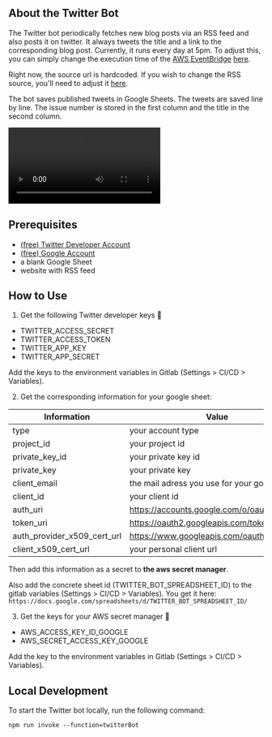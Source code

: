## About the Twitter Bot

The Twitter bot periodically fetches new blog posts via an RSS feed and also posts it on twitter. It always tweets the title and a link to the corresponding blog post. Currently, it runs every day at 5pm.
To adjust this, you can simply change the execution time of the [AWS EventBridge](https://docs.aws.amazon.com/eventbridge/) [here](https://gitlab.com/newcubator/micro-bots/-/blob/main/serverless.yml).

Right now, the source url is hardcoded. If you wish to change the RSS source, you'll need to adjust it [here](https://gitlab.com/newcubator/micro-bots/-/blob/main/src/twitter-bot/get-dev-squad-posts.ts).

The bot saves published tweets in Google Sheets. The tweets are saved line by line. The issue number is stored in the first column and the title in the second column.

![Twitter Bot](docs/twitter-bot.mp4)

## Prerequisites

- [(free) Twitter Developer Account](https://developer.twitter.com/)
- [(free) Google Account](https://docs.google.com/spreadsheets/u/0/)
- a blank Google Sheet
- website with RSS feed

## How to Use

1. Get the following Twitter developer keys :key:

- TWITTER_ACCESS_SECRET
- TWITTER_ACCESS_TOKEN
- TWITTER_APP_KEY
- TWITTER_APP_SECRET

Add the keys to the environment variables in Gitlab (Settings > CI/CD > Variables).

2. Get the corresponding information for your google sheet:

| Information                 | Value                                         |
| --------------------------- | --------------------------------------------- |
| type                        | your account type                             |
| project_id                  | your project id                               |
| private_key_id              | your private key id                           |
| private_key                 | your private key                              |
| client_email                | the mail adress you use for your google sheet |
| client_id                   | your client id                                |
| auth_uri                    | https://accounts.google.com/o/oauth2/auth     |
| token_uri                   | https://oauth2.googleapis.com/token           |
| auth_provider_x509_cert_url | https://www.googleapis.com/oauth2/v1/certs    |
| client_x509_cert_url        | your personal client url                      |

Then add this information as a secret to **the aws secret manager**.

Also add the concrete sheet id (TWITTER_BOT_SPREADSHEET_ID) to the gitlab variables (Settings > CI/CD > Variables).
You get it here: `https://docs.google.com/spreadsheets/d/TWITTER_BOT_SPREADSHEET_ID/`

3. Get the keys for your AWS secret manager :key:

- AWS_ACCESS_KEY_ID_GOOGLE
- AWS_SECRET_ACCESS_KEY_GOOGLE

Add the key to the environment variables in Gitlab (Settings > CI/CD > Variables).

## Local Development

To start the Twitter bot locally, run the following command:

```
npm run invoke --function=twitterBot
```
